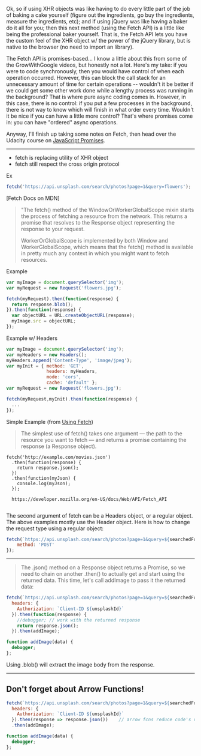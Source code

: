 Ok, so if using XHR objects was like having to do every little part of the job of baking a cake yourself (figure out the ingredients,
go buy the ingredients, measure the ingredients, etc); and if using jQuery was like having a baker do it all for you; then
this next method (using the Fetch API) is a little like being the professional baker yourself.  That is, the Fetch API lets
you have the custom feel of the XHR object w/ the power of the jQuery library, but is native to the browser (no need
to import an library).

The Fetch API is promises-based... I know a little about this from some of the GrowWithGoogle videos, but
honestly not a lot. Here's my take: if you were to code synchronously, then you would have control of
when each operation occurred.  However, this can block the call stack for an unnecessary amount of time
for certain operations -- wouldn't it be better if we could get some other work done while a lengthy process
was running in the background?  That is where pure async coding comes in.  However, in this case, there is
no control: if you put a few processes in the background, there is not way to know which will finish in what
order every time.  Wouldn't it be nice if you can have a little more control?  That's where promises come in:
you can have "ordered" async operations.

Anyway, I'll finish up taking some notes on Fetch, then head over the Udacity course on 
[JavaScript Promises](https://www.udacity.com/course/javascript-promises--ud898).

---------------------------------------------

* fetch is replacing utility of XHR object
* fetch still respect the cross origin protocol

Ex
```js
fetch('https://api.unsplash.com/search/photos?page=1&query=flowers');
```


[Fetch Docs on MDN]

> "The fetch() method of the WindowOrWorkerGlobalScope mixin starts the process of fetching a resource from the network. This returns a promise that resolves to the Response object representing the response to your request.
>
> WorkerOrGlobalScope is implemented by both Window and WorkerGlobalScope, which means that the fetch() method is available in pretty much any context in which you might want to fetch resources.

Example
```js
var myImage = document.querySelector('img');
var myRequest = new Request('flowers.jpg');

fetch(myRequest).then(function(response) {
  return response.blob();
}).then(function(response) {
  var objectURL = URL.createObjectURL(response);
  myImage.src = objectURL;
});
```

Example w/ Headers
```js
var myImage = document.querySelector('img');
var myHeaders = new Headers();
myHeaders.append('Content-Type', 'image/jpeg');
var myInit = { method: 'GET',
               headers: myHeaders,
               mode: 'cors',
               cache: 'default' };
var myRequest = new Request('flowers.jpg');

fetch(myRequest,myInit).then(function(response) {
  ... 
});
```

Simple Example (from [Using Fetch](https://developer.mozilla.org/en-US/docs/Web/API/Fetch_API/Using_Fetch))
> The simplest use of fetch() takes one argument — the path to the resource you want to fetch — and returns a promise containing the response (a Response object).
```
fetch('http://example.com/movies.json')
  .then(function(response) {
    return response.json();
  })
  .then(function(myJson) {
    console.log(myJson);
  });
  
  https://developer.mozilla.org/en-US/docs/Web/API/Fetch_API
    
```

The second argument of fetch can be a Headers object, or a regular object.  The above
examples mostly use the Header object.  Here is how to change the request type using
a regular object:
```js
fetch(`https://api.unsplash.com/search/photos?page=1&query=${searchedForText}`, {
    method: 'POST'
});
```

--------------------------

> The .json() method on a Response object returns a Promise, so we need to chain on another .then() to actually get and start using the returned data. This time, let's call addImage to pass it the returned data:
```js
fetch(`https://api.unsplash.com/search/photos?page=1&query=${searchedForText}`, {
  headers: {
    Authorization: `Client-ID ${unsplashId}`
  }).then(function(response) {
    //debugger; // work with the returned response
    return response.json();
  }).then(addImage);

function addImage(data) {
  debugger;
};
```


Using .blob() will extract the image body from the response.

---------------------

## Don't forget about Arrow Functions!

```js
fetch(`https://api.unsplash.com/search/photos?page=1&query=${searchedForText}`, {
  headers: {
    Authorization: `Client-ID ${unsplashId}`
  }).then(response => response.json())    // arrow fcns reduce code's visual complexity
  .then(addImage);

function addImage(data) {
  debugger;
};
```


